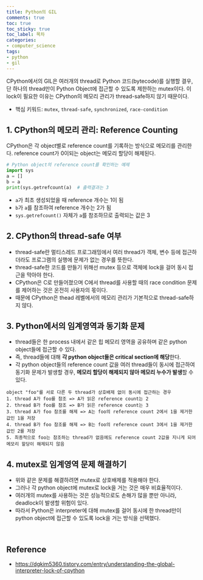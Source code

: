 ```yaml
---
title: Python의 GIL
comments: true
toc: true
toc_sticky: true
toc_label: 목차
categories:
- computer_science
tags:
- python
- gil
---
```


CPython에서의 GIL은 여러개의 thread로 Python 코드(bytecode)를 실행할 결우, 단 하나의 thread만이 Python Object에 접근할 수 있도록 제한하는 mutex이다.
이 lock이 필요한 이유는 CPython의 메모리 관리가 thread-safe하지 않기 때문이다.

- 핵심 키워드: ```mutex```, ```thread-safe```, ```synchronized```, ```race-condition```



## 1. CPython의 메모리 관리: Reference Counting
CPython은 각 object별로 reference count를 기록하는 방식으로 메모리를 관리한다.
reference count가 0이되는 object는 메모리 할당이 해제된다.

```python
# Python object의 reference count를 확인하는 예제
import sys
a = []
b = a
print(sys.getrefcount(a)  # 출력결과는 3
```

- ```a```가 최초 생성되었을 때 reference 개수는 1이 됨
- ```b```가 ```a```를 참조하여 reference 개수는 2가 됨
- ```sys.getrefcount()``` 자체가 ```a```를 참조하므로 출력되는 값은 3


## 2. CPython의 thread-safe 여부
- thread-safe란 멀티스레드 프로그래밍에서 여러 thread가 객체, 변수 등에 접근하더라도 프로그램의 실행에 문제가 없는 경우를 뜻한다.
- thread-safe한 코드를 만들기 위해선 mutex 등으로 객체에 lock을 걸어 동시 접근을 막아야 한다.
- CPython은 C로 만들어졌으며 C에서 thread를 사용할 때의 race condition 문제를 제어하는 것은 온전히 사용자의 몫이다.
- 때문에 CPython은 thead 레벨에서의 메모리 관리가 기본적으로 thread-safe하지 않다.


## 3. Python에서의 임계영역과 동기화 문제
- thread들은 한 process 내에서 같은 힙 메모리 영역을 공유하며 같은 python object들에 접근할 수 있다.
- 즉, thread들에 대해 **각 python object들은 critical section에 해당**한다.
- 각 python object들의 reference count 값을 여러 thread들이 동시에 접근하여 동기화 문제가 발생할 경우, **메모리 할당이 해제되지 않아 메모리 누수가 발생**할 수 있다.

```
object "foo"를 서로 다른 두 thread가 상호배제 없이 동시에 접근하는 경우
1. thread A가 foo를 참조 => A가 읽은 reference count는 2
2. thread B가 foo를 참조 => B가 읽은 reference count는 3
3. thread A가 foo 참조를 해제 => A는 foo의 reference count 2에서 1을 제거한 값인 1을 저장
4. thread B가 foo 참조를 해제 => B는 foo의 reference count 3에서 1을 제거한 값인 2를 저장
5. 최종적으로 foo는 참조하는 thread가 없음에도 reference count 2값을 지니게 되어 메모리 할당이 해제되지 않음 
```

## 4. mutex로 임계영역 문제 해결하기
- 위와 같은 문제를 해결하려면 mutex로 상호배제를 적용해야 한다.
- 그러나 각 python object에 mutex로 lock을 거는 것은 매우 비효율적이다.
- 여러개의 mutex를 사용하는 것은 성능적으로도 손해가 많을 뿐만 아니라, deadlock이 발생할 위험이 있다.
- 따라서 Python은 interpreter에 대해 mutex를 걸어 동시에 한 thread만이 python object에 접근할 수 있도록 lock을 거는 방식을 선택했다.


<br>

## Reference
- https://dgkim5360.tistory.com/entry/understanding-the-global-interpreter-lock-of-cpython
